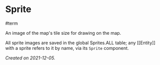 # Sprite
#term 

An image of the map's tile size for drawing on the map.

All sprite images are saved in the global Sprites.ALL table; any [[Entity]] with a sprite refers to it by name, via its `Sprite` component.

_Created on 2021-12-05._